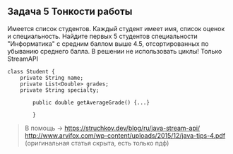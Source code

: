 ## Задача 5 Тонкости работы

Имеется список студентов. Каждый студент имеет имя, список оценок и специальность.
Найдите первых 5 студентов специальности "Информатика" с средним баллом выше 4.5, отсортированных по убыванию среднего балла.
В решении не использовать циклы! Только StreamAPI
```
class Student {
    private String name;
    private List<Double> grades;
    private String specialty;

        public double getAverageGrade() {...}

        }
```

>В помощь -> https://struchkov.dev/blog/ru/java-stream-api/
http://www.arvifox.com/wp-content/uploads/2015/12/java-tips-4.pdf (оригинальная статья скрыта, есть только пдф)